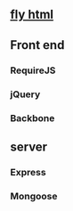 [fly html](//www.flyhtml.com)
---
## Front end
### RequireJS
### jQuery
### Backbone

## server
### Express
### Mongoose
